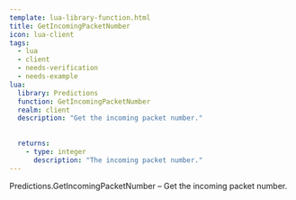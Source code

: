 ```yaml
---
template: lua-library-function.html
title: GetIncomingPacketNumber
icon: lua-client
tags:
  - lua
  - client
  - needs-verification
  - needs-example
lua:
  library: Predictions
  function: GetIncomingPacketNumber
  realm: client
  description: "Get the incoming packet number."
  
  
  returns:
    - type: integer
      description: "The incoming packet number."
---
```


<div class="lua__search__keywords">
Predictions.GetIncomingPacketNumber &#x2013; Get the incoming packet number.
</div>

